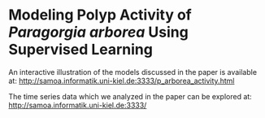 # Modeling Polyp Activity of *Paragorgia arborea* Using Supervised Learning

An interactive illustration of the models discussed in the paper is available at: <http://samoa.informatik.uni-kiel.de:3333/p_arborea_activity.html>

The time series data which we analyzed in the paper can be explored at: <http://samoa.informatik.uni-kiel.de:3333/>
